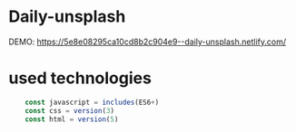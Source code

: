 # Daily-unsplash

DEMO: https://5e8e08295ca10cd8b2c904e9--daily-unsplash.netlify.com/

# used technologies

``` javascript
    const javascript = includes(ES6+)
    const css = version(3)
    const html = version(5)
```
